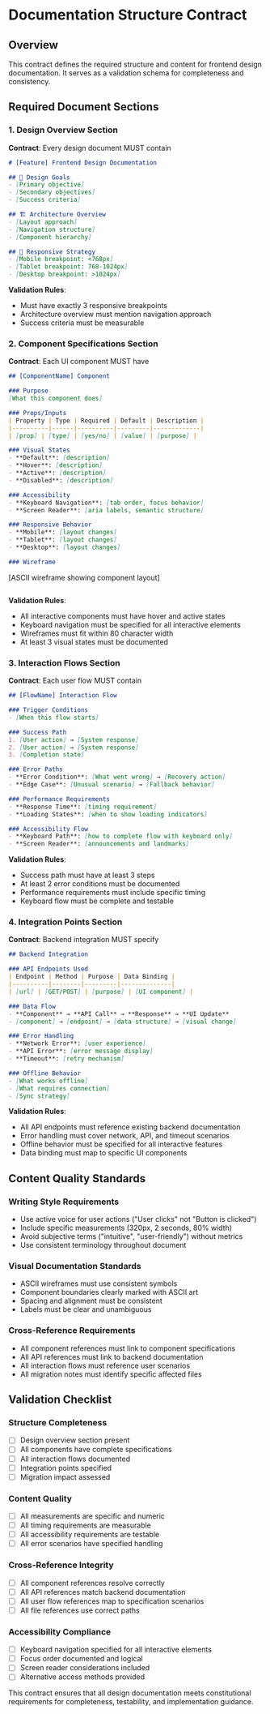 # Documentation Structure Contract

## Overview
This contract defines the required structure and content for frontend design documentation. It serves as a validation schema for completeness and consistency.

## Required Document Sections

### 1. Design Overview Section
**Contract**: Every design document MUST contain
```markdown
# [Feature] Frontend Design Documentation

## 🎯 Design Goals
- [Primary objective]
- [Secondary objectives]
- [Success criteria]

## 🏗️ Architecture Overview
- [Layout approach]
- [Navigation structure]
- [Component hierarchy]

## 📱 Responsive Strategy
- [Mobile breakpoint: <768px]
- [Tablet breakpoint: 768-1024px]
- [Desktop breakpoint: >1024px]
```

**Validation Rules**:
- Must have exactly 3 responsive breakpoints
- Architecture overview must mention navigation approach
- Success criteria must be measurable

### 2. Component Specifications Section
**Contract**: Each UI component MUST have
```markdown
## [ComponentName] Component

### Purpose
[What this component does]

### Props/Inputs
| Property | Type | Required | Default | Description |
|----------|------|----------|---------|-------------|
| [prop] | [type] | [yes/no] | [value] | [purpose] |

### Visual States
- **Default**: [description]
- **Hover**: [description]
- **Active**: [description]
- **Disabled**: [description]

### Accessibility
- **Keyboard Navigation**: [tab order, focus behavior]
- **Screen Reader**: [aria labels, semantic structure]

### Responsive Behavior
- **Mobile**: [layout changes]
- **Tablet**: [layout changes]
- **Desktop**: [layout changes]

### Wireframe
```
[ASCII wireframe showing component layout]
```
```

**Validation Rules**:
- All interactive components must have hover and active states
- Keyboard navigation must be specified for all interactive elements
- Wireframes must fit within 80 character width
- At least 3 visual states must be documented

### 3. Interaction Flows Section
**Contract**: Each user flow MUST contain
```markdown
## [FlowName] Interaction Flow

### Trigger Conditions
- [When this flow starts]

### Success Path
1. [User action] → [System response]
2. [User action] → [System response]
3. [Completion state]

### Error Paths
- **Error Condition**: [What went wrong] → [Recovery action]
- **Edge Case**: [Unusual scenario] → [Fallback behavior]

### Performance Requirements
- **Response Time**: [timing requirement]
- **Loading States**: [when to show loading indicators]

### Accessibility Flow
- **Keyboard Path**: [how to complete flow with keyboard only]
- **Screen Reader**: [announcements and landmarks]
```

**Validation Rules**:
- Success path must have at least 3 steps
- At least 2 error conditions must be documented
- Performance requirements must include specific timing
- Keyboard flow must be complete and testable

### 4. Integration Points Section
**Contract**: Backend integration MUST specify
```markdown
## Backend Integration

### API Endpoints Used
| Endpoint | Method | Purpose | Data Binding |
|----------|--------|---------|--------------|
| [url] | [GET/POST] | [purpose] | [UI component] |

### Data Flow
- **Component** → **API Call** → **Response** → **UI Update**
- [component] → [endpoint] → [data structure] → [visual change]

### Error Handling
- **Network Error**: [user experience]
- **API Error**: [error message display]
- **Timeout**: [retry mechanism]

### Offline Behavior
- [What works offline]
- [What requires connection]
- [Sync strategy]
```

**Validation Rules**:
- All API endpoints must reference existing backend documentation
- Error handling must cover network, API, and timeout scenarios
- Offline behavior must be specified for all interactive features
- Data binding must map to specific UI components

## Content Quality Standards

### Writing Style Requirements
- Use active voice for user actions ("User clicks" not "Button is clicked")
- Include specific measurements (320px, 2 seconds, 80% width)
- Avoid subjective terms ("intuitive", "user-friendly") without metrics
- Use consistent terminology throughout document

### Visual Documentation Standards
- ASCII wireframes must use consistent symbols
- Component boundaries clearly marked with ASCII art
- Spacing and alignment must be consistent
- Labels must be clear and unambiguous

### Cross-Reference Requirements
- All component references must link to component specifications
- All API references must link to backend documentation
- All interaction flows must reference user scenarios
- All migration notes must identify specific affected files

## Validation Checklist

### Structure Completeness
- [ ] Design overview section present
- [ ] All components have complete specifications
- [ ] All interaction flows documented
- [ ] Integration points specified
- [ ] Migration impact assessed

### Content Quality
- [ ] All measurements are specific and numeric
- [ ] All timing requirements are measurable
- [ ] All accessibility requirements are testable
- [ ] All error scenarios have specified handling

### Cross-Reference Integrity
- [ ] All component references resolve correctly
- [ ] All API references match backend documentation
- [ ] All user flow references map to specification scenarios
- [ ] All file references use correct paths

### Accessibility Compliance
- [ ] Keyboard navigation specified for all interactive elements
- [ ] Focus order documented and logical
- [ ] Screen reader considerations included
- [ ] Alternative access methods provided

This contract ensures that all design documentation meets constitutional requirements for completeness, testability, and implementation guidance.
